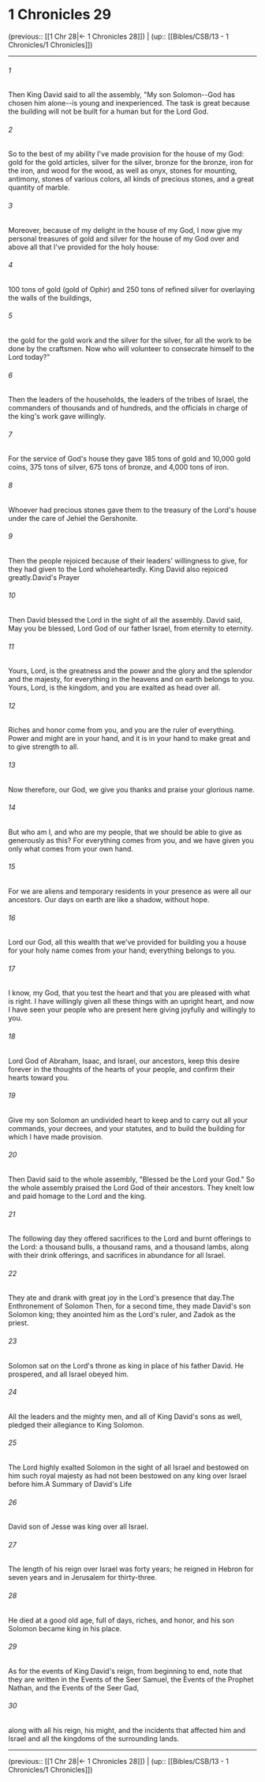 # 1 Chronicles 29

(previous:: [[1 Chr 28|← 1 Chronicles 28]]) | (up:: [[Bibles/CSB/13 - 1 Chronicles/1 Chronicles]])

***


###### 1 
Then King David said to all the assembly, "My son Solomon--God has chosen him alone--is young and inexperienced. The task is great because the building will not be built for a human but for the Lord God. 

###### 2 
So to the best of my ability I've made provision for the house of my God: gold for the gold articles, silver for the silver, bronze for the bronze, iron for the iron, and wood for the wood, as well as onyx, stones for mounting, antimony, stones of various colors, all kinds of precious stones, and a great quantity of marble. 

###### 3 
Moreover, because of my delight in the house of my God, I now give my personal treasures of gold and silver for the house of my God over and above all that I've provided for the holy house: 

###### 4 
100 tons of gold (gold of Ophir) and 250 tons of refined silver for overlaying the walls of the buildings, 

###### 5 
the gold for the gold work and the silver for the silver, for all the work to be done by the craftsmen. Now who will volunteer to consecrate himself to the Lord today?" 

###### 6 
Then the leaders of the households, the leaders of the tribes of Israel, the commanders of thousands and of hundreds, and the officials in charge of the king's work gave willingly. 

###### 7 
For the service of God's house they gave 185 tons of gold and 10,000 gold coins, 375 tons of silver, 675 tons of bronze, and 4,000 tons of iron. 

###### 8 
Whoever had precious stones gave them to the treasury of the Lord's house under the care of Jehiel the Gershonite. 

###### 9 
Then the people rejoiced because of their leaders' willingness to give, for they had given to the Lord wholeheartedly. King David also rejoiced greatly.David's Prayer 

###### 10 
Then David blessed the Lord in the sight of all the assembly. David said, May you be blessed, Lord God of our father Israel, from eternity to eternity. 

###### 11 
Yours, Lord, is the greatness and the power and the glory and the splendor and the majesty, for everything in the heavens and on earth belongs to you. Yours, Lord, is the kingdom, and you are exalted as head over all. 

###### 12 
Riches and honor come from you, and you are the ruler of everything. Power and might are in your hand, and it is in your hand to make great and to give strength to all. 

###### 13 
Now therefore, our God, we give you thanks and praise your glorious name. 

###### 14 
But who am I, and who are my people, that we should be able to give as generously as this? For everything comes from you, and we have given you only what comes from your own hand. 

###### 15 
For we are aliens and temporary residents in your presence as were all our ancestors. Our days on earth are like a shadow, without hope. 

###### 16 
Lord our God, all this wealth that we've provided for building you a house for your holy name comes from your hand; everything belongs to you. 

###### 17 
I know, my God, that you test the heart and that you are pleased with what is right. I have willingly given all these things with an upright heart, and now I have seen your people who are present here giving joyfully and willingly to you. 

###### 18 
Lord God of Abraham, Isaac, and Israel, our ancestors, keep this desire forever in the thoughts of the hearts of your people, and confirm their hearts toward you. 

###### 19 
Give my son Solomon an undivided heart to keep and to carry out all your commands, your decrees, and your statutes, and to build the building for which I have made provision. 

###### 20 
Then David said to the whole assembly, "Blessed be the Lord your God." So the whole assembly praised the Lord God of their ancestors. They knelt low and paid homage to the Lord and the king. 

###### 21 
The following day they offered sacrifices to the Lord and burnt offerings to the Lord: a thousand bulls, a thousand rams, and a thousand lambs, along with their drink offerings, and sacrifices in abundance for all Israel. 

###### 22 
They ate and drank with great joy in the Lord's presence that day.The Enthronement of Solomon Then, for a second time, they made David's son Solomon king; they anointed him as the Lord's ruler, and Zadok as the priest. 

###### 23 
Solomon sat on the Lord's throne as king in place of his father David. He prospered, and all Israel obeyed him. 

###### 24 
All the leaders and the mighty men, and all of King David's sons as well, pledged their allegiance to King Solomon. 

###### 25 
The Lord highly exalted Solomon in the sight of all Israel and bestowed on him such royal majesty as had not been bestowed on any king over Israel before him.A Summary of David's Life 

###### 26 
David son of Jesse was king over all Israel. 

###### 27 
The length of his reign over Israel was forty years; he reigned in Hebron for seven years and in Jerusalem for thirty-three. 

###### 28 
He died at a good old age, full of days, riches, and honor, and his son Solomon became king in his place. 

###### 29 
As for the events of King David's reign, from beginning to end, note that they are written in the Events of the Seer Samuel, the Events of the Prophet Nathan, and the Events of the Seer Gad, 

###### 30 
along with all his reign, his might, and the incidents that affected him and Israel and all the kingdoms of the surrounding lands.

***

(previous:: [[1 Chr 28|← 1 Chronicles 28]]) | (up:: [[Bibles/CSB/13 - 1 Chronicles/1 Chronicles]])
